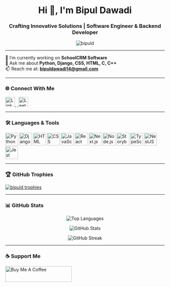 <h1 align="center">Hi 👋, I'm Bipul Dawadi</h1>
<h3 align="center">Crafting Innovative Solutions | Software Engineer & Backend Developer</h3>

<p align="center">
  <img src="https://komarev.com/ghpvc/?username=bipuld&label=Profile%20views&color=0e75b6&style=flat" alt="bipuld" />
</p>

---

🔭 I’m currently working on **SchoolCRM Software**  
💬 Ask me about **Python, Django, CSS, HTML, C, C++**  
📫 Reach me at: **bipuldawadi14@gmail.com**

---

### 🌐 Connect With Me
<p align="left">
  <a href="https://www.linkedin.com/in/bipul-dawadi-60a799260" target="_blank">
    <img src="https://raw.githubusercontent.com/rahuldkjain/github-profile-readme-generator/master/src/images/icons/Social/linked-in-alt.svg" alt="LinkedIn" width="30" />
  </a>
  &nbsp;<a href="https://www.leetcode.com/bipuldawadi/" target="_blank">
    <img src="https://raw.githubusercontent.com/rahuldkjain/github-profile-readme-generator/master/src/images/icons/Social/leet-code.svg" alt="LeetCode" width="30" />
  </a>
</p>

---

### 🛠️ Languages & Tools
<p align="left">
  <img src="https://cdn.jsdelivr.net/gh/devicons/devicon/icons/python/python-original.svg" width="40" alt="Python" />
  <img src="https://cdn.jsdelivr.net/gh/devicons/devicon/icons/django/django-original.svg" width="40" alt="Django" />
  <img src="https://cdn.jsdelivr.net/gh/devicons/devicon/icons/html5/html5-original.svg" width="40" alt="HTML" />
  <img src="https://cdn.jsdelivr.net/gh/devicons/devicon/icons/css3/css3-original.svg" width="40" alt="CSS" />
  <img src="https://cdn.jsdelivr.net/gh/devicons/devicon/icons/javascript/javascript-original.svg" width="40" alt="JavaScript" />
  <img src="https://cdn.jsdelivr.net/gh/devicons/devicon/icons/react/react-original.svg" width="40" alt="React" />
  <img src="https://cdn.jsdelivr.net/gh/devicons/devicon/icons/nextjs/nextjs-original.svg" width="40" alt="Next.js" />
  <img src="https://cdn.jsdelivr.net/gh/devicons/devicon/icons/nodejs/nodejs-original.svg" width="40" alt="Node.js" />
  <img src="https://cdn.jsdelivr.net/gh/devicons/devicon/icons/storybook/storybook-original.svg" width="40" alt="Storybook" />
  <img src="https://cdn.jsdelivr.net/gh/devicons/devicon/icons/typescript/typescript-original.svg" width="40" alt="TypeScript" />
  <img src="https://cdn.jsdelivr.net/gh/devicons/devicon/icons/nestjs/nestjs-plain.svg" width="40" alt="NestJS" />
  <img src="https://cdn.jsdelivr.net/gh/devicons/devicon/icons/jest/jest-plain.svg" width="40" alt="Jest" />
</p>

---

### 🏆 GitHub Trophies
<p align="left">
  <a href="https://github.com/ryo-ma/github-profile-trophy">
    <img src="https://github-profile-trophy.vercel.app/?username=bipuld&theme=onestar&no-bg=true&margin-w=5" alt="bipuld trophies" />
  </a>
</p>

---

### 📊 GitHub Stats
<p align="center">
  <img src="https://github-readme-stats.vercel.app/api/top-langs?username=bipuld&show_icons=true&locale=en&layout=compact&theme=radical" alt="Top Languages" />
</p>
<p align="center">
  <img src="https://github-readme-stats.vercel.app/api?username=bipuld&show_icons=true&locale=en&theme=radical" alt="GitHub Stats" />
</p>
<p align="center">
  <img src="https://github-readme-streak-stats.herokuapp.com/?user=bipuld&theme=radical" alt="GitHub Streak" />
</p>

---

### ☕ Support Me
<p>
  <a href="https://www.buymeacoffee.com/CaffeineCrafter" target="_blank">
    <img src="https://cdn.buymeacoffee.com/buttons/v2/default-yellow.png" height="50" width="210" alt="Buy Me A Coffee" />
  </a>
</p>
